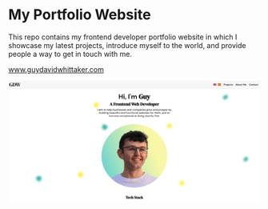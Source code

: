 # My Portfolio Website 

This repo contains my frontend developer portfolio website in which I showcase my latest projects, introduce myself to the world, and provide people a way to get in touch with me. 

www.guydavidwhittaker.com

![Personal Website Screen shot](./img/project_screenshots/portfolio_header.png)

